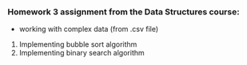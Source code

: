 ### **Homework 3 assignment from the Data Structures course:**
- working with complex data (from .csv file)
1. Implementing bubble sort algorithm
2. Implementing binary search algorithm
